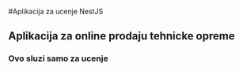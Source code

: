 #Aplikacija za ucenje NestJS
## Aplikacija za online prodaju tehnicke opreme
### Ovo sluzi samo za ucenje
